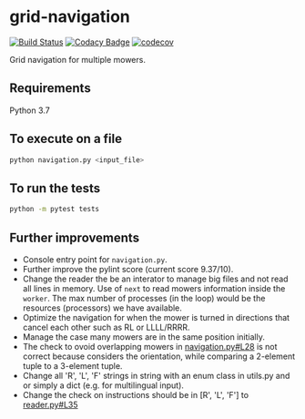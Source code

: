 # grid-navigation

[![Build Status](https://travis-ci.org/tayciryahmed/grid-navigation.svg?branch=master)](https://travis-ci.org/tayciryahmed/grid-navigation)
[![Codacy Badge](https://api.codacy.com/project/badge/Grade/8bb6f8af62004bb9b9179ac840cf702b)](https://app.codacy.com/manual/tayciryahmed/grid-navigation?utm_source=github.com&utm_medium=referral&utm_content=tayciryahmed/grid-navigation&utm_campaign=Badge_Grade_Dashboard)
[![codecov](https://codecov.io/gh/tayciryahmed/grid-navigation/branch/master/graph/badge.svg)](https://codecov.io/gh/tayciryahmed/grid-navigation)

Grid navigation for multiple mowers.

## Requirements 

Python 3.7

## To execute on a file

```bash
python navigation.py <input_file>
```

## To run the tests

```bash
python -m pytest tests
```

## Further improvements

  * Console entry point for `navigation.py`.
  * Further improve the pylint score (current score 9.37/10).
  * Change the reader the be an interator to manage big files and not read all lines in memory. Use of `next` to read mowers information inside the `worker`. The max number of processes (in the loop) would be the resources (processors) we have available.
  * Optimize the navigation for when the mower is turned in directions that cancel each other such as RL or LLLL/RRRR. 
  * Manage the case many mowers are in the same position initially.
  * The check to ovoid overlapping mowers in [navigation.py#L28](https://github.com/tayciryahmed/grid-navigation/blob/master/navigation.py#L28) is not correct because considers the orientation, while comparing a 2-element tuple to a 3-element tuple.
  * Change all 'R', 'L', 'F' strings in string with an enum class in utils.py and or simply a dict (e.g. for multilingual input).
  * Change the check on instructions should be in [R', 'L', 'F'] to [reader.py#L35](https://github.com/tayciryahmed/grid-navigation/blob/master/reader.py#L35)

